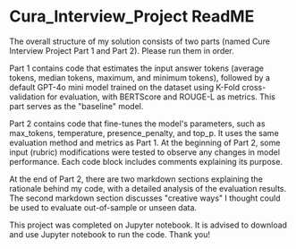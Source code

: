 # Cura_Interview_Project ReadME
The overall structure of my solution consists of two parts (named Cure Interview Project Part 1 and Part 2). Please run them in order.

Part 1 contains code that estimates the input answer tokens (average tokens, median tokens, maximum, and minimum tokens), followed by a default GPT-4o mini model trained on the dataset using K-Fold cross-validation for evaluation, with BERTScore and ROUGE-L as metrics. This part serves as the "baseline" model.

Part 2 contains code that fine-tunes the model's parameters, such as max_tokens, temperature, presence_penalty, and top_p. It uses the same evaluation method and metrics as Part 1. At the beginning of Part 2, some input (rubric) modifications were tested to observe any changes in model performance. Each code block includes comments explaining its purpose.

At the end of Part 2, there are two markdown sections explaining the rationale behind my code, with a detailed analysis of the evaluation results. The second markdown section discusses "creative ways" I thought could be used to evaluate out-of-sample or unseen data.

This project was completed on Jupyter notebook. It is advised to download and use Jupyter notebook to run the code. Thank you!

